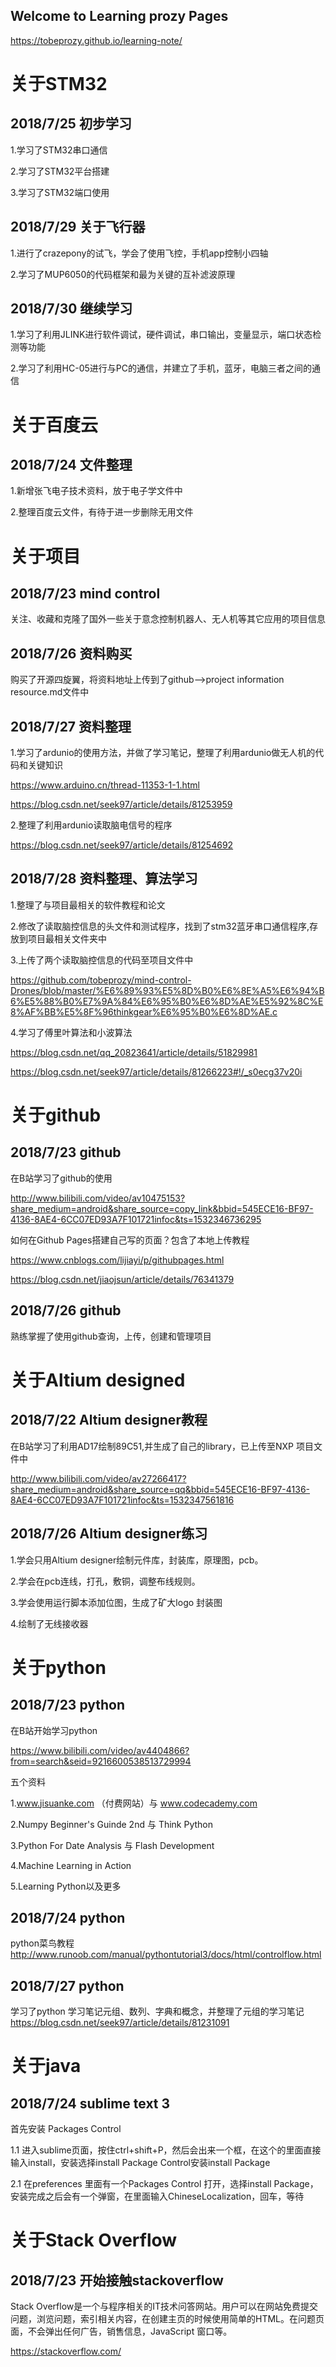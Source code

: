 ## Welcome to Learning prozy Pages  

https://tobeprozy.github.io/learning-note/

# 关于STM32

## 2018/7/25  初步学习

1.学习了STM32串口通信

2.学习了STM32平台搭建

3.学习了STM32端口使用

## 2018/7/29 关于飞行器

1.进行了crazepony的试飞，学会了使用飞控，手机app控制小四轴

2.学习了MUP6050的代码框架和最为关键的互补滤波原理


## 2018/7/30  继续学习

1.学习了利用JLINK进行软件调试，硬件调试，串口输出，变量显示，端口状态检测等功能

2.学习了利用HC-05进行与PC的通信，并建立了手机，蓝牙，电脑三者之间的通信

# 关于百度云

## 2018/7/24  文件整理

1.新增张飞电子技术资料，放于电子学文件中

2.整理百度云文件，有待于进一步删除无用文件


# 关于项目
## 2018/7/23  mind control

关注、收藏和克隆了国外一些关于意念控制机器人、无人机等其它应用的项目信息


## 2018/7/26 资料购买

购买了开源四旋翼，将资料地址上传到了github-->project information resource.md文件中

## 2018/7/27 资料整理

1.学习了ardunio的使用方法，并做了学习笔记，整理了利用ardunio做无人机的代码和关键知识

https://www.arduino.cn/thread-11353-1-1.html

https://blog.csdn.net/seek97/article/details/81253959

2.整理了利用ardunio读取脑电信号的程序

https://blog.csdn.net/seek97/article/details/81254692

## 2018/7/28 资料整理、算法学习
1.整理了与项目最相关的软件教程和论文

2.修改了读取脑控信息的头文件和测试程序，找到了stm32蓝牙串口通信程序,存放到项目最相关文件夹中

3.上传了两个读取脑控信息的代码至项目文件中

https://github.com/tobeprozy/mind-control-Drones/blob/master/%E6%89%93%E5%8D%B0%E6%8E%A5%E6%94%B6%E5%88%B0%E7%9A%84%E6%95%B0%E6%8D%AE%E5%92%8C%E8%AF%BB%E5%8F%96thinkgear%E6%95%B0%E6%8D%AE.c

4.学习了傅里叶算法和小波算法

https://blog.csdn.net/qq_20823641/article/details/51829981

https://blog.csdn.net/seek97/article/details/81266223#!/_s0ecg37v20i
# 关于github
## 2018/7/23   github

在B站学习了github的使用

http://www.bilibili.com/video/av10475153?share_medium=android&share_source=copy_link&bbid=545ECE16-BF97-4136-8AE4-6CC07ED93A7F101721infoc&ts=1532346736295

如何在Github Pages搭建自己写的页面？包含了本地上传教程


https://www.cnblogs.com/lijiayi/p/githubpages.html

https://blog.csdn.net/jiaojsun/article/details/76341379


## 2018/7/26   github

熟练掌握了使用github查询，上传，创建和管理项目

# 关于Altium designed
## 2018/7/22  Altium designer教程

在B站学习了利用AD17绘制89C51,并生成了自己的library，已上传至NXP 项目文件中

http://www.bilibili.com/video/av27266417?share_medium=android&share_source=qq&bbid=545ECE16-BF97-4136-8AE4-6CC07ED93A7F101721infoc&ts=1532347561816

## 2018/7/26  Altium designer练习

1.学会只用Altium designer绘制元件库，封装库，原理图，pcb。

2.学会在pcb连线，打孔，敷铜，调整布线规则。

3.学会使用运行脚本添加位图，生成了矿大logo 封装图

4.绘制了无线接收器

# 关于python
## 2018/7/23 python

在B站开始学习python

https://www.bilibili.com/video/av4404866?from=search&seid=9216600538513729994

五个资料

1.www.jisuanke.com （付费网站）与 www.codecademy.com

2.Numpy Beginner's Guinde 2nd 与 Think Python

3.Python For Date Analysis 与 Flash Development

4.Machine Learning in Action

5.Learning Python以及更多

## 2018/7/24 python
python菜鸟教程
http://www.runoob.com/manual/pythontutorial3/docs/html/controlflow.html

## 2018/7/27 python

学习了python 学习笔记元组、数列、字典和概念，并整理了元组的学习笔记
https://blog.csdn.net/seek97/article/details/81231091


# 关于java
## 2018/7/24 sublime text 3

首先安装 Packages Control 

1.1 进入sublime页面，按住ctrl+shift+P，然后会出来一个框，在这个的里面直接输入install，安装选择install Package Control安装install Package 

2.1 在preferences 里面有一个Packages Control 打开，选择install Package，安装完成之后会有一个弹窗，在里面输入ChineseLocalization，回车，等待

# 关于Stack Overflow
## 2018/7/23 开始接触stackoverflow

Stack Overflow是一个与程序相关的IT技术问答网站。用户可以在网站免费提交问题，浏览问题，索引相关内容，在创建主页的时候使用简单的HTML。在问题页面，不会弹出任何广告，销售信息，JavaScript 窗口等。

https://stackoverflow.com/
